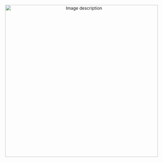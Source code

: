 <p align="center">
  <img src="https://github.com/user-attachments/assets/1f1f8637-c032-44ff-8750-65f0fd214aa5/7af8ced6fc14a1f2840b72187ba19248" alt="Image description" width="500"/>
</p>
